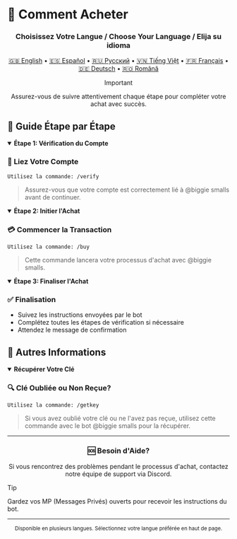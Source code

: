 # 🛒 Comment Acheter

<div align="center">
  
  <h3>Choisissez Votre Langue / Choose Your Language / Elija su idioma</h3>
  
  <a href="README2.md">🇬🇧 English</a> •
  <a href="README2.es.md">🇪🇸 Español</a> •
  <a href="README2.ru.md">🇷🇺 Русский</a> •
  <a href="README2.vn.md">🇻🇳 Tiếng Việt</a> •
  <a href="README2.fr.md">🇫🇷 Français</a> •
  <a href="README2.de.md">🇩🇪 Deutsch</a> •
  <a href="README2.ro.md">🇷🇴 Română</a>
  
  > [!IMPORTANT]
  > Assurez-vous de suivre attentivement chaque étape pour compléter votre achat avec succès.

</div>

## 📝 Guide Étape par Étape

<details open>
<summary><b>Étape 1: Vérification du Compte</b></summary>

### 🔐 Liez Votre Compte
```
Utilisez la commande: /verify
```
> Assurez-vous que votre compte est correctement lié à @biggie smalls avant de continuer.

</details>

<details open>
<summary><b>Étape 2: Initier l'Achat</b></summary>

### 💳 Commencer la Transaction
```
Utilisez la commande: /buy
```
> Cette commande lancera votre processus d'achat avec @biggie smalls.

</details>

<details open>
<summary><b>Étape 3: Finaliser l'Achat</b></summary>

### ✅ Finalisation
- Suivez les instructions envoyées par le bot
- Complétez toutes les étapes de vérification si nécessaire
- Attendez le message de confirmation

</details>

## 🔑 Autres Informations

<details open>
<summary><b>Récupérer Votre Clé</b></summary>

### 🔍 Clé Oubliée ou Non Reçue?
```
Utilisez la commande: /getkey
```
> Si vous avez oublié votre clé ou ne l'avez pas reçue, utilisez cette commande avec le bot @biggie smalls pour la récupérer.

</details>

---

<div align="center">

### 🆘 Besoin d'Aide?
Si vous rencontrez des problèmes pendant le processus d'achat,
contactez notre équipe de support via Discord.

</div>

> [!TIP]
> Gardez vos MP (Messages Privés) ouverts pour recevoir les instructions du bot.

---

<div align="center">
  <sub>Disponible en plusieurs langues. Sélectionnez votre langue préférée en haut de page.</sub>
</div> 